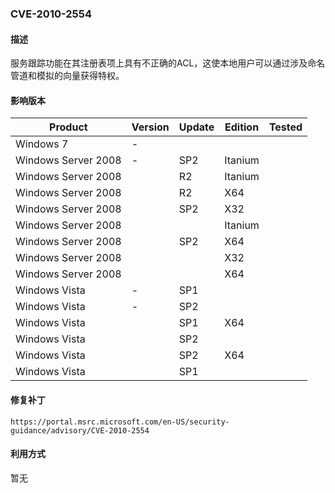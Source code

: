 ### CVE-2010-2554

#### 描述

服务跟踪功能在其注册表项上具有不正确的ACL，这使本地用户可以通过涉及命名管道和模拟的向量获得特权。

#### 影响版本

| Product             | Version | Update | Edition | Tested |
| ------------------- | ------- | ------ | ------- | ------ |
| Windows 7           | -       |        |         |        |
| Windows Server 2008 | -       | SP2    | Itanium |        |
| Windows Server 2008 |         | R2     | Itanium |        |
| Windows Server 2008 |         | R2     | X64     |        |
| Windows Server 2008 |         | SP2    | X32     |        |
| Windows Server 2008 |         |        | Itanium |        |
| Windows Server 2008 |         | SP2    | X64     |        |
| Windows Server 2008 |         |        | X32     |        |
| Windows Server 2008 |         |        | X64     |        |
| Windows Vista       | -       | SP1    |         |        |
| Windows Vista       | -       | SP2    |         |        |
| Windows Vista       |         | SP1    | X64     |        |
| Windows Vista       |         | SP2    |         |        |
| Windows Vista       |         | SP2    | X64     |        |
| Windows Vista       |         | SP1    |         |        |

#### 修复补丁

```
https://portal.msrc.microsoft.com/en-US/security-guidance/advisory/CVE-2010-2554
```

#### 利用方式

暂无
